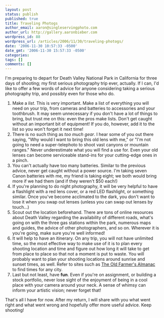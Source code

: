 ```yaml
---
layout: post
status: publish
published: true
title: Traveling Photogs
author_email: aaron@singleservingphoto.com
author_url: http://gallery.aaronbieber.com
wordpress_id: 88
wordpress_url: /articles/2006/11/30/traveling-photogs/
date: '2006-11-30 10:57:33 -0500'
date_gmt: '2006-11-30 15:57:33 -0500'
categories:
tags: []
comments: []
---
```

I'm preparing to depart for Death Valley National Park in California for
three days of shooting; my first serious photography trip ever,
actually. If I can, I'd like to offer a few words of advice for anyone
considering taking a serious photography trip, and possibly even for
those who do.

1.  Make a <span style="font-style: italic">list</span>. This is
    very important. Make a list of everything you will need on your
    trip, from cameras and batteries to accessories and your toothbrush.
    It may seem unnecessary if you don't have a lot of things to bring,
    but trust me on this: even the pros make lists. Don't get caught
    without an important bit of equipment! If you do, however, add it to
    the list so you won't forget it next time!
2.  There is no such thing as *too much gear*. I hear some of you out
    there saying, "Why would I want to bring this old lens with me," or
    "I'm not going to need a super-telephoto to shoot vast canyons or
    mountain ranges." Never underestimate what you will find a use for.
    Even your old lenses can become serviceable stand-ins for your
    cutting-edge ones in a pinch.
3.  You can't actually have too many batteries. Similar to the previous
    advice, never get caught without a power source. I'm taking seven
    Canon batteries with me, my friend is taking eight; we both would
    bring more if we had them (and if they weren't \$50 each!)
4.  If you're planning to do night photography, it will be very helpful
    to have a flashlight with a red lens cover, or a red LED flashlight,
    or something similar. Once you've become acclimated to the dark, you
    don't want to lose it when you swap out lenses (unless you can swap
    out lenses by touch...)
5.  Scout out the location beforehand. There are tons of online
    resources about Death Valley regarding the availability of different
    roads, what's going on with the three gas stations within the park,
    numerous maps and guides, the advice of other photographers, and
    so on. Wherever it is you're going, make sure you're well informed!
6.  It will help to have an itinerary. On any trip, you will not have
    unlimited time, so the most effective way to make use of it is to
    plan every shooting location and time and figure out how long it
    will take to get from place to place so that not a moment is put
    to waste. You will probably want to plan your shooting locations
    around sunrise and sunset times, as well. Refer to sites such as
    [The Old Farmer's
    Almanac](http://www.almanac.com/rise/ "The Old Farmer's Almanac") to
    find times for any city.
7.  Last but not least, have **fun**. Even if you're on assignment, or
    building a stock portfolio, never lose sight of the enjoyment of
    being in a cool place with your camera around your neck. A sense of
    whimsy can inform your artistic vision; never forget that!

That's all I have for now. After my return, I will share with you what
went right and what went wrong and hopefully offer more useful advice.
Keep shooting!
